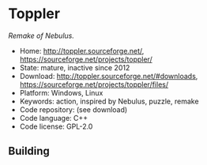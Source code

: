 # Toppler

_Remake of Nebulus._

- Home: http://toppler.sourceforge.net/, https://sourceforge.net/projects/toppler/
- State: mature, inactive since 2012
- Download: http://toppler.sourceforge.net/#downloads, https://sourceforge.net/projects/toppler/files/
- Platform: Windows, Linux
- Keywords: action, inspired by Nebulus, puzzle, remake
- Code repository: (see download)
- Code language: C++
- Code license: GPL-2.0

## Building
